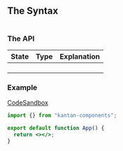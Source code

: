 #

## The Syntax

```jsx

```

### The API

| State | Type | Explanation |
| ----- | ---- | ----------- |
| ` `   | ` `  |             |

### Example

[CodeSandbox](https://rrbuc.csb.app/toggle)

```jsx title="src/App.js"
import {} from "kantan-components";

export default function App() {
  return <></>;
}
```
